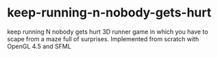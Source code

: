# keep-running-n-nobody-gets-hurt
keep running N nobody gets hurt
3D runner game in which you have to scape from a maze full of surprises.
Implemented from scratch with OpenGL 4.5 and SFML
